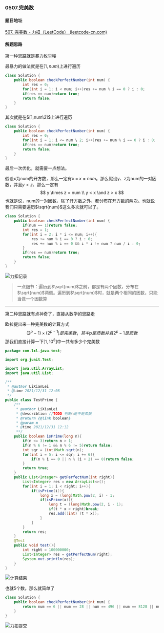 ### 0507.完美数

#### 题目地址

[507. 完美数 - 力扣（LeetCode） (leetcode-cn.com)](https://leetcode-cn.com/problems/perfect-number/)

#### 解题思路

第一种思路就是暴力枚举喽

最暴力的做法就是在$[1,num)$上进行遍历

```java
class Solution {
    public boolean checkPerfectNumber(int num) {
        int res = 0;
        for(int i = 1; i < num; i++)res += num % i == 0 ? i : 0;
        if(res == num)return true;
        return false;
    }
}
```

其次就是在$[1,num\2]$​​上进行遍历

```java
class Solution {
    public boolean checkPerfectNumber(int num) {
        int res = 0;
        for(int i = 1; i <= num \ 2; i++)res += num % i == 0 ? i : 0;
        if(res == num)return true;
        return false;
    }
}
```

最后一次优化，就需要一点想法。

假设x为num的开方数，那么一定有$x \times x = num$​。那么假设y、z为num的一对因数，并且$y < z$。那么一定有
$$
y \times z = num \\ y < x \and z > x
$$
也就是说，num的一对因数，除了开方数之外，都分布在开方数的两次。也就说我们只需要遍历$\sqrt{num}$这么多次就可以了。

```java
class Solution {
    public boolean checkPerfectNumber(int num) {
        if(num == 1)return false;
        int res = 1;
        for(int i = 2; i * i <= num; i++){
            res += num % i == 0 ? i : 0;
            res += num % i == 0 && i * i != num ? num / i : 0;
        }
        if(res == num)return true;
        return false;
    }
}
```

![力扣记录](https://gitee.com/QingShanxl/pictures/raw/master/img//image-20211231115605099.png)

> 一点细节：遍历到$\sqrt{num}$之前，都是有两个因数，分布在$\sqrt{num}$两侧。遍历到$\sqrt{num}$时，就是两个相同的因数，只能当做一个因数算

---

第二种思路就有点神奇了，直接从数学的思路走

欧拉提出来一种完美数的计算方式
$$
(2^p - 1)\times (2^{p - 1})是完美数，其中p是质数并且2^p - 1是质数
$$
那我们直接计算一下$[1,10^8]$中一共有多少个完美数

```java
package com.lxl.java.test;

import org.junit.Test;

import java.util.ArrayList;
import java.util.List;

/**
 * @author LiXianLei
 * @time 2021/12/31 12:08
 */
public class TestPrime {
    /**
     * @author LiXianLei
     * @describtion //TODO 判断n是不是素数
     * @return {@link boolean}
     * @param n
     * @time 2021/12/31 12:12
     **/
    public boolean isPrime(long n){
        if(n <= 3)return n > 1;
        if(n % 6 != 1 && n % 6 != 5)return false;
        int sqr = (int)Math.sqrt(n);
        for(int i = 5; i <= sqr; i += 6){
            if(n % i == 0 || n % (i + 2) == 0)return false;
        }
        return true;
    }
    public List<Integer> getPerfectNum(int right){
        List<Integer> res = new ArrayList<>();
        for(int i = 1; i < right; i++){
            if(isPrime(i)){
                long x = (long)Math.pow(2, i) - 1;
                if(isPrime(x)){
                    long t = (long)Math.pow(2, i - 1);
                    if(t * x > right)break;
                    res.add((int) (t * x));
                }
            }
        }
        return res;
    }
    @Test
    public void test(){
        int right = 100000000;
        List<Integer> res = getPerfectNum(right);
        System.out.println(res);
    }
}
```

![计算结果](https://gitee.com/QingShanxl/pictures/raw/master/img//image-20211231123042918.png)

也就5个数，那么就简单了

```java
class Solution {
    public boolean checkPerfectNumber(int num) {
        return num == 6 || num == 28 || num == 496 || num == 8128 || num == 33550336;
    }
}
```

![力扣提交](https://gitee.com/QingShanxl/pictures/raw/master/img//image-20211231123400491.png)

